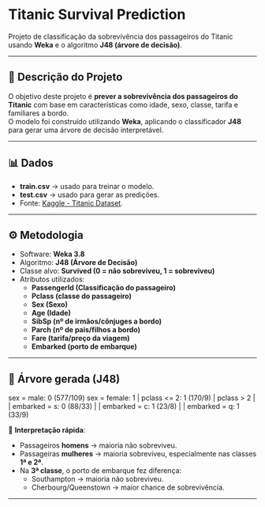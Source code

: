 # Titanic Survival Prediction

Projeto de classificação da sobrevivência dos passageiros do Titanic usando **Weka** e o algoritmo **J48 (árvore de decisão)**.

---

## 📝 Descrição do Projeto

O objetivo deste projeto é **prever a sobrevivência dos passageiros do Titanic** com base em características como idade, sexo, classe, tarifa e familiares a bordo.  
O modelo foi construído utilizando **Weka**, aplicando o classificador **J48** para gerar uma árvore de decisão interpretável.

---
## 📊 Dados
- **train.csv** → usado para treinar o modelo.
- **test.csv** → usado para gerar as predições.
- Fonte: [Kaggle - Titanic Dataset](https://www.kaggle.com/c/titanic).

---

## ⚙️ Metodologia
- Software: **Weka 3.8**
- Algoritmo: **J48 (Árvore de Decisão)**
- Classe alvo: **Survived (0 = não sobreviveu, 1 = sobreviveu)**
- Atributos utilizados:
  - **Passengerld (Classificação do passageiro)**
  - **Pclass (classe do passageiro)**
  - **Sex (Sexo)**
  - **Age (Idade)**
  - **SibSp (nº de irmãos/cônjuges a bordo)**
  - **Parch (nº de pais/filhos a bordo)**
  - **Fare (tarifa/preço da viagem)**
  - **Embarked (porto de embarque)**

---

## 🌳 Árvore gerada (J48)

sex = male: 0 (577/109)
sex = female: 1
| pclass <= 2: 1 (170/9)
| pclass > 2
| | embarked = s: 0 (88/33)
| | embarked = c: 1 (23/8)
| | embarked = q: 1 (33/9)

📌 **Interpretação rápida**:
- Passageiros **homens** → maioria não sobreviveu.
- Passageiras **mulheres** → maioria sobreviveu, especialmente nas classes **1ª e 2ª**.
- Na **3ª classe**, o porto de embarque fez diferença:
  - Southampton → maioria não sobreviveu.
  - Cherbourg/Queenstown → maior chance de sobrevivência.

---

